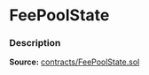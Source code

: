 # FeePoolState

### Description <a href="description" id="description"></a>

**Source:** [contracts/FeePoolState.sol](https://github.com/perifinance/peri-finance/blob/master/contracts/FeePoolState.sol)
